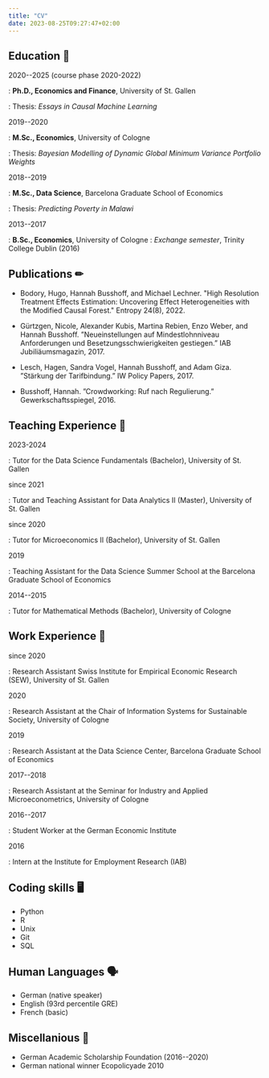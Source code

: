 ```yaml
---
title: "CV"
date: 2023-08-25T09:27:47+02:00
---
```


Education <span>&#128214;</span>
---------
2020--2025 (course phase 2020-2022)

:   **Ph.D., Economics and Finance**, University of St. Gallen

: Thesis:  *Essays in Causal Machine Learning*


2019--2020

:  **M.Sc., Economics**, University of Cologne

: Thesis: *Bayesian Modelling of Dynamic Global Minimum Variance Portfolio Weights*

2018--2019

:   **M.Sc., Data Science**, Barcelona Graduate School of Economics

: Thesis:  *Predicting Poverty in Malawi*


2013--2017

: **B.Sc., Economics**, University of Cologne
: *Exchange semester*, Trinity College Dublin (2016)

Publications <span>&#9999;</span>
----------

- Bodory, Hugo, Hannah Busshoff, and Michael Lechner. "High Resolution Treatment Effects Estimation: Uncovering Effect Heterogeneities with the Modified Causal Forest." Entropy 24(8), 2022.

- Gürtzgen, Nicole, Alexander Kubis, Martina Rebien, Enzo Weber, and Hannah Busshoff. ”Neueinstellungen auf Mindestlohnniveau Anforderungen und Besetzungsschwierigkeiten gestiegen.” IAB Jubiliäumsmagazin, 2017.

- Lesch, Hagen, Sandra Vogel, Hannah Busshoff, and Adam Giza. ”Stärkung der Tarifbindung.” IW Policy Papers, 2017.

- Busshoff, Hannah. ”Crowdworking: Ruf nach Regulierung.” Gewerkschaftsspiegel, 2016.

Teaching Experience <span>&#127823;</span>
----------
2023-2024

: Tutor for the Data Science Fundamentals (Bachelor), University of St. Gallen

since 2021

: Tutor and Teaching Assistant for Data Analytics II (Master), University of St. Gallen

since 2020

: Tutor for Microeconomics II (Bachelor), University of St. Gallen

2019

: Teaching Assistant for the Data Science Summer School at the Barcelona Graduate School of Economics

2014--2015

: Tutor for Mathematical Methods (Bachelor), University of Cologne


Work Experience <span>&#129489;</span>
----------
since 2020

: Research Assistant Swiss Institute for Empirical Economic Research (SEW), University of St. Gallen

2020

: Research Assistant at the Chair of Information Systems for Sustainable Society, University of Cologne


2019

: Research Assistant at the Data Science Center, Barcelona Graduate School of Economics


2017--2018

: Research Assistant at the Seminar for Industry and Applied Microeconometrics, University of Cologne


2016--2017

: Student Worker at the German Economic Institute


2016

: Intern at the Institute for Employment Research (IAB)



Coding skills <span>&#128421;</span>
----------------------------------------
- Python
- R
- Unix
- Git
- SQL


Human Languages <span>&#128483;</span>
----------------------------------------
- German (native speaker)
- English (93rd percentile GRE)
- French (basic)


Miscellanious <span>&#127941;</span>
----------------------------------------

- German Academic Scholarship Foundation (2016--2020)
- German national winner Ecopolicyade 2010

